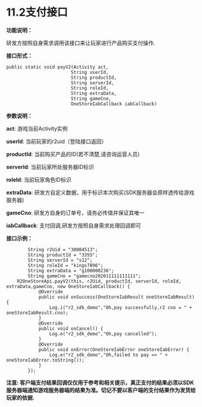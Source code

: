 # 11.2支付接口

**功能说明：**

研发方按照自身需求调用该接口来让玩家进行产品购买支付操作.

**接口形式：**

```text
public static void payV2(Activity act, 
                        String userId, 
                        String productId, 
                        String serverId, 
                        String roleId, 
                        String extraData, 
                        String gameCno, 
                        OneStoreIabCallback iabCallback)
```

**参数说明：**

**act**: 游戏当前Activity实例

**userId**: 当前玩家的r2uid（登陆接口返回）

**productId**: 当前购买产品的ID\(若不清楚,请咨询运营人员\)

**serverId**: 当前玩家所处服务器ID标识

**roleId**: 当前玩家角色ID标识

**extraData**: 研发方自定义数据，用于标识本次购买\(SDK服务器会原样透传给游戏服务器\)

**gameCno**: 研发方自身的订单号，请务必传值并保证其唯一

**iabCallback**: 支付回调,研发方按照自身需求处理回调即可

**接口示例：**

```text
        String r2Uid = "30004513";
        String productId = "3355";
        String serverId = "s12";
        String roleId = "kings7896";
        String extraData = "g100000236";
        String gameCno = "gamecno202011111111111";
    R2OneStoreApi.payV2(this, r2Uid, productId, serverId, roleId, extraData,gameCno, new OneStoreIabCallback() {
            @Override
            public void onSuccess(OneStoreIabResult oneStoreIabResult) {
                Log.i("r2_sdk_demo","Oh,pay successfully,r2 cno = " + oneStoreIabResult.cno);
            }
            @Override
            public void onCancel() {
                Log.e("r2_sdk_demo","Oh,pay cancelled");
            }
            @Override
            public void onError(OneStoreIabError oneStoreIabError) {
                Log.e("r2_sdk_demo","Oh,failed to pay => " + oneStoreIabError.toString());
            }
        });
```

**注意: 客户端支付结果回调仅仅用于参考和相关提示，真正支付的结果必须以SDK服务器端通知游戏服务器端的结果为准。切记不要以客户端的支付结果作为发货给玩家的依据.**

